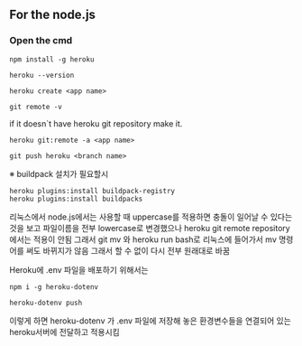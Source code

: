 ## For the node.js

### Open the cmd

 ```
 npm install -g heroku
 ```
 ```
 heroku --version
 ```
 ```
 heroku create <app name>
 ```
 
 ```
 git remote -v
 ```
 if it doesn`t have heroku git repository make it.
 ```
 heroku git:remote -a <app name>
 ```
 ```
 git push heroku <branch name>
 ```

※ buildpack 설치가 필요할시
```
heroku plugins:install buildpack-registry
heroku plugins:install buildpacks
```

리눅스에서 node.js에서는 사용할 때 uppercase를 적용하면 충돌이 일어날 수 있다는 것을 보고 파일이름을 전부 lowercase로 변경했으나 heroku git remote repository에서는 적용이 안됨 그래서 git mv 와 heroku run bash로 리눅스에 들어가서 mv 명령어를 써도 바뀌지가 않음 그래서 할 수 없이 다시 전부 원래대로 바꿈

Heroku에 .env 파일을 배포하기 위해서는
```
npm i -g heroku-dotenv
```
```
heroku-dotenv push
```
이렇게 하면 heroku-dotenv 가  .env 파일에 저장해 놓은 환경변수들을 연결되어 있는 heroku서버에 전달하고 적용시킴

 
 
